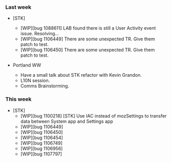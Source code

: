 ### Last week

* [STK]
  - [WIP][bug 1088611] LAB found there is still a User Activity event issue. Resolving...
  - [WIP][bug 1106449] There are some unexpected TR. Give them patch to test.
  - [WIP][bug 1106450] There are some unexpected TR. Give them patch to test.

* Portland WW
  - Have a small talk about STK refactor with Kevin Grandon.
  - L10N session.
  - Comms Brainstorming.

### This week

* [STK]
  - [WIP][bug 1100218] [STK] Use IAC instead of mozSettings to transfer data between System app and Settings app
  - [WIP][bug 1106449]
  - [WIP][bug 1106450]
  - [WIP][bug 1106454]
  - [WIP][bug 1106749]
  - [WIP][bug 1106956]
  - [WIP][bug 1107797]
